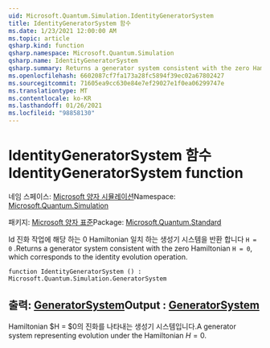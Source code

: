 ```yaml
---
uid: Microsoft.Quantum.Simulation.IdentityGeneratorSystem
title: IdentityGeneratorSystem 함수
ms.date: 1/23/2021 12:00:00 AM
ms.topic: article
qsharp.kind: function
qsharp.namespace: Microsoft.Quantum.Simulation
qsharp.name: IdentityGeneratorSystem
qsharp.summary: Returns a generator system consistent with the zero Hamiltonian `H = 0`, which corresponds to the identity evolution operation.
ms.openlocfilehash: 6602087cf7fa173a28fc5894f39ec02a67802427
ms.sourcegitcommit: 71605ea9cc630e84e7ef29027e1f0ea06299747e
ms.translationtype: MT
ms.contentlocale: ko-KR
ms.lasthandoff: 01/26/2021
ms.locfileid: "98858130"
---
```

# <a name="identitygeneratorsystem-function"></a><span data-ttu-id="c2527-102">IdentityGeneratorSystem 함수</span><span class="sxs-lookup"><span data-stu-id="c2527-102">IdentityGeneratorSystem function</span></span>

<span data-ttu-id="c2527-103">네임 스페이스: [Microsoft 양자 시뮬레이션](xref:Microsoft.Quantum.Simulation)</span><span class="sxs-lookup"><span data-stu-id="c2527-103">Namespace: [Microsoft.Quantum.Simulation](xref:Microsoft.Quantum.Simulation)</span></span>

<span data-ttu-id="c2527-104">패키지: [Microsoft 양자 표준](https://nuget.org/packages/Microsoft.Quantum.Standard)</span><span class="sxs-lookup"><span data-stu-id="c2527-104">Package: [Microsoft.Quantum.Standard](https://nuget.org/packages/Microsoft.Quantum.Standard)</span></span>


<span data-ttu-id="c2527-105">Id 진화 작업에 해당 하는 0 Hamiltonian 일치 하는 생성기 시스템을 반환 합니다 `H = 0` .</span><span class="sxs-lookup"><span data-stu-id="c2527-105">Returns a generator system consistent with the zero Hamiltonian `H = 0`, which corresponds to the identity evolution operation.</span></span>

```qsharp
function IdentityGeneratorSystem () : Microsoft.Quantum.Simulation.GeneratorSystem
```


## <a name="output--generatorsystem"></a><span data-ttu-id="c2527-106">출력: [GeneratorSystem](xref:Microsoft.Quantum.Simulation.GeneratorSystem)</span><span class="sxs-lookup"><span data-stu-id="c2527-106">Output : [GeneratorSystem](xref:Microsoft.Quantum.Simulation.GeneratorSystem)</span></span>

<span data-ttu-id="c2527-107">Hamiltonian $H = $0의 진화를 나타내는 생성기 시스템입니다.</span><span class="sxs-lookup"><span data-stu-id="c2527-107">A generator system representing evolution under the Hamiltonian $H = 0$.</span></span>